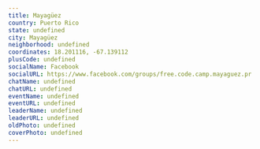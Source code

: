 ```yaml
---
title: Mayagüez
country: Puerto Rico
state: undefined
city: Mayagüez
neighborhood: undefined
coordinates: 18.201116, -67.139112
plusCode: undefined
socialName: Facebook
socialURL: https://www.facebook.com/groups/free.code.camp.mayaguez.pr
chatName: undefined
chatURL: undefined
eventName: undefined
eventURL: undefined
leaderName: undefined
leaderURL: undefined
oldPhoto: undefined
coverPhoto: undefined
---
```

